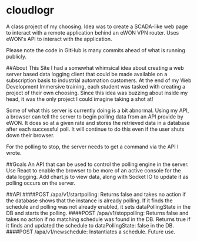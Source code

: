# cloudlogr
A class project of my choosing.  Idea was to create a SCADA-like web page to interact with a remote application behind an eWON VPN router.  Uses eWON's API to interact with the application.

Please note the code in GitHub is many commits ahead of what is running publicly.  

##About This Site
I had a somewhat whimsical idea about creating a web server based data logging client that could be made available on a subscription basis to industrial automation customers.  At the end of my Web Development Immersive training, each student was tasked with creating a project of their own choosing.  Since this idea was buzzing about inside my head, it was the only project I could imagine taking a shot at!

Some of what this server is currently doing is a bit abnormal.  Using my API, a browser can tell the server to begin polling data from an API provide by eWON.  It does so at a given rate and stores the retrieved data in a database after each successful poll.  It will continue to do this even if the user shuts down their browser.

For the polling to stop, the server needs to get a command via the API I wrote.  

##Goals
An API that can be used to control the polling engine in the server.
Use React to enable the browser to be more of an active console for the data logging.
Add chart.js to view data, along with Socket IO to update it as polling occurs on the server.

##API
####POST /apa/v1/startpolling: 
Returns false and takes no action if the database shows that the instance is already polling.  If it finds the schedule and polling was not already enabled, it sets dataPollingState in the DB and starts the polling.
####POST /apa/v1/stoppolling:
Returns false and takes no action if no matching schedule was found in the DB.  Returns true if it finds and updated the schedule to dataPollingState: false in the DB.
####POST /apa/v1/newschedule: 
Instantiates a schedule.  Future use.  
